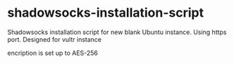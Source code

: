 # shadowsocks-installation-script
Shadowsocks installation script for new blank Ubuntu instance. Using https port. Designed for vultr instance 

encription is set up to AES-256
